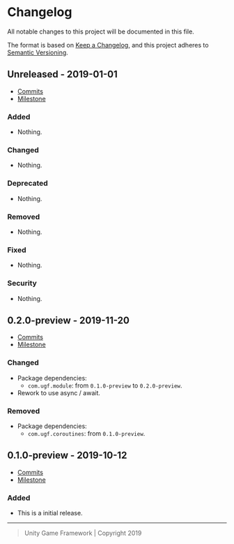 # Changelog
All notable changes to this project will be documented in this file.

The format is based on [Keep a Changelog](https://keepachangelog.com/en/1.0.0/),
and this project adheres to [Semantic Versioning](https://semver.org/spec/v2.0.0.html).

## Unreleased - 2019-01-01
- [Commits](https://github.com/unity-game-framework/ugf-kernel/compare/0.0.0...0.0.0)
- [Milestone](https://github.com/unity-game-framework/ugf-kernel/milestone/0?closed=1)

### Added
- Nothing.

### Changed
- Nothing.

### Deprecated
- Nothing.

### Removed
- Nothing.

### Fixed
- Nothing.

### Security
- Nothing.

## 0.2.0-preview - 2019-11-20
- [Commits](https://github.com/unity-game-framework/ugf-kernel/compare/0.1.0-preview...0.2.0-preview)
- [Milestone](https://github.com/unity-game-framework/ugf-kernel/milestone/2?closed=1)

### Changed
- Package dependencies:
    - `com.ugf.module`: from `0.1.0-preview` to `0.2.0-preview`.
- Rework to use async / await.

### Removed
- Package dependencies:
    - `com.ugf.coroutines`: from `0.1.0-preview`.

## 0.1.0-preview - 2019-10-12
- [Commits](https://github.com/unity-game-framework/ugf-kernel/compare/c9ef1ec...0.1.0-preview)
- [Milestone](https://github.com/unity-game-framework/ugf-kernel/milestone/1?closed=1)

### Added
- This is a initial release.

---
> Unity Game Framework | Copyright 2019
